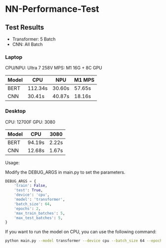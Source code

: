 # NN-Performance-Test

## Test Results

* Transformer: 5 Batch
* CNN: All Batch

### Laptop

CPU/NPU: Ultra 7 258V
MPS: M1 16G + 8C GPU

| Model | CPU     | NPU    | M1 MPS |
| ----- | ------- | ------ | ------ |
| BERT  | 112.34s | 30.60s | 57.65s |
| CNN   | 30.41s  | 40.87s | 18.16s |

### Desktop

CPU: 12700F
GPU: 3080

| Model | CPU    | 3080  |
| ----- | ------ | ----- |
| BERT  | 94.19s | 2.22s |
| CNN   | 12.68s | 1.67s |

Usage:

Modify the DEBUG_ARGS in main.py to set the parameters.

```python
DEBUG_ARGS = {
    'train': False,
    'test': True,
    'device': 'cpu',
    'model': 'transformer',
    'batch_size': 64,
    'epochs': 2,
    'max_train_batches': 5,
    'max_test_batches': 5,
}
```

If you want to run the model on CPU, you can use the following command:

```bash
python main.py --model transformer --device cpu --batch_size 64 --epochs 2 --max_train_batches 5 --max_test_batches 5 --debug=False
```
